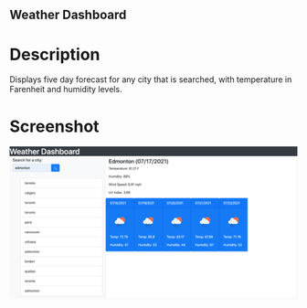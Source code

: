 ## Weather Dashboard

# Description

Displays five day forecast for any city that is searched, with temperature in Farenheit and humidity levels.

# Screenshot

![screenshot](./weather-dashboard.png)